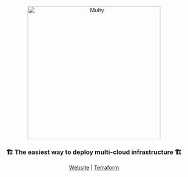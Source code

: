 <p align="center">
  <a href="https://multy.dev">
    <img src="https://multy.dev/assets/multy_logo_horizontal.jpg" width="350" alt="Multy" />
  </a>
  <h3 align="center">🏗 The easiest way to deploy multi-cloud infrastructure 🏗</h3> 
</p>
<p align="center">
  <a href="https://multy.dev">Website</a>  |  <a href="https://registry.terraform.io/providers/multycloud/multy/latest/docs">Terraform</a>
</p
